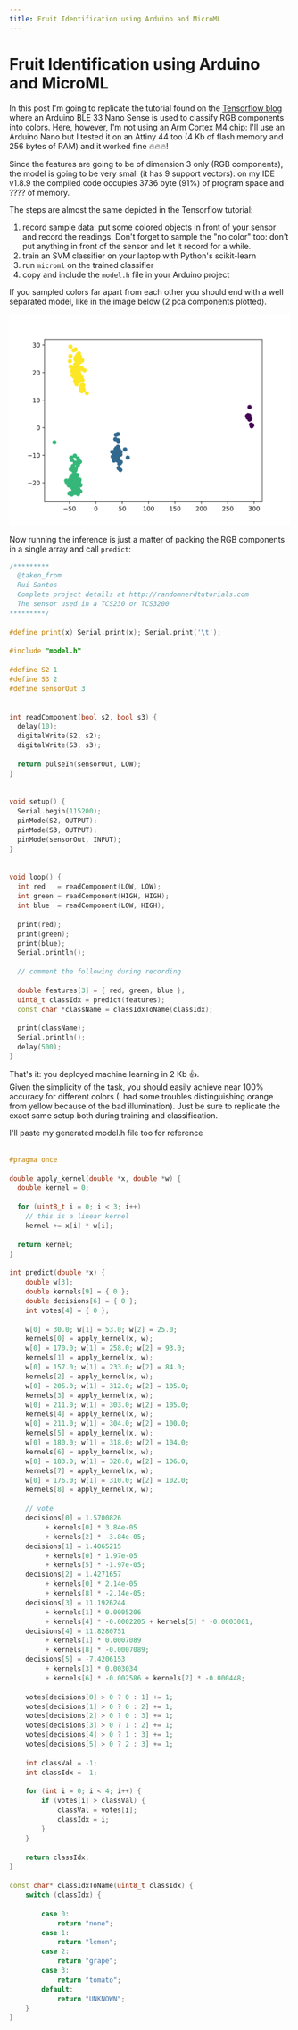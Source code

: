 ```yaml
---
title: Fruit Identification using Arduino and MicroML
---
```


# Fruit Identification using Arduino and MicroML

In this post I'm going to replicate the tutorial found on the [Tensorflow blog](https://blog.tensorflow.org/2019/11/fruit-identification-using-arduino-and-tensorflow.html)
where an Arduino BLE 33 Nano Sense is used to classify RGB components into colors. 
Here, however, I'm not using an Arm Cortex M4 chip: I'll use an Arduino Nano
but I tested it on an Attiny 44 too (4 Kb of flash memory and 256 bytes of RAM)
and it worked fine :fire::fire::fire:!

Since the features are going to be of dimension 3 only (RGB components), the
model is going to be very small (it has 9 support vectors): 
on my IDE v1.8.9 the compiled code
occupies 3736 byte (91%) of program space and ???? of memory.

The steps are almost the same depicted in the Tensorflow tutorial:

 1. record sample data: put some colored objects in front of your sensor
    and record the readings.
    Don't forget to sample the "no color" too: don't put anything in front
    of the sensor and let it record for a while.
 2. train an SVM classifier on your laptop with Python's scikit-learn
 3. run `microml` on the trained classifier
 4. copy and include the `model.h` file in your Arduino project

If you sampled colors far apart from each other you should end with a 
well separated model, like in the image below (2 pca components plotted).

![Plot of the 2 components from a PCA](./_fruit-identification-pca.svg)

Now running the inference is just a matter of packing the RGB components in
a single array and call `predict`:

```cpp
/*********
  @taken_from
  Rui Santos
  Complete project details at http://randomnerdtutorials.com
  The sensor used in a TCS230 or TCS3200
*********/

#define print(x) Serial.print(x); Serial.print('\t');

#include "model.h"

#define S2 1
#define S3 2
#define sensorOut 3


int readComponent(bool s2, bool s3) {
  delay(10);
  digitalWrite(S2, s2);
  digitalWrite(S3, s3);
  
  return pulseIn(sensorOut, LOW);
}


void setup() {
  Serial.begin(115200);
  pinMode(S2, OUTPUT);
  pinMode(S3, OUTPUT);
  pinMode(sensorOut, INPUT);
}


void loop() {
  int red   = readComponent(LOW, LOW);
  int green = readComponent(HIGH, HIGH);
  int blue  = readComponent(LOW, HIGH);

  print(red);
  print(green);
  print(blue);
  Serial.println();

  // comment the following during recording

  double features[3] = { red, green, blue };
  uint8_t classIdx = predict(features);
  const char *className = classIdxToName(classIdx);
  
  print(className);
  Serial.println();
  delay(500);
}
```

That's it: you deployed machine learning in 2 Kb :+1:. <br>
Given the simplicity of the task, you should easily achieve near 100% accuracy for
different colors (I had some troubles distinguishing orange from yellow
because of the bad illumination). 
Just be sure to replicate the exact same setup both during training and classification.

I'll paste my generated model.h file too for reference

```cpp

#pragma once

double apply_kernel(double *x, double *w) {
  double kernel = 0;

  for (uint8_t i = 0; i < 3; i++)
    // this is a linear kernel
    kernel += x[i] * w[i];

  return kernel;
}

int predict(double *x) {
    double w[3];
    double kernels[9] = { 0 };
    double decisions[6] = { 0 };
    int votes[4] = { 0 };

    w[0] = 30.0; w[1] = 53.0; w[2] = 25.0;
    kernels[0] = apply_kernel(x, w);
    w[0] = 170.0; w[1] = 258.0; w[2] = 93.0;
    kernels[1] = apply_kernel(x, w);
    w[0] = 157.0; w[1] = 233.0; w[2] = 84.0;
    kernels[2] = apply_kernel(x, w);
    w[0] = 205.0; w[1] = 312.0; w[2] = 105.0;
    kernels[3] = apply_kernel(x, w);
    w[0] = 211.0; w[1] = 303.0; w[2] = 105.0;
    kernels[4] = apply_kernel(x, w);
    w[0] = 211.0; w[1] = 304.0; w[2] = 100.0;
    kernels[5] = apply_kernel(x, w);
    w[0] = 180.0; w[1] = 318.0; w[2] = 104.0;
    kernels[6] = apply_kernel(x, w);
    w[0] = 183.0; w[1] = 328.0; w[2] = 106.0;
    kernels[7] = apply_kernel(x, w);
    w[0] = 176.0; w[1] = 310.0; w[2] = 102.0;
    kernels[8] = apply_kernel(x, w);

    // vote
    decisions[0] = 1.5700826
         + kernels[0] * 3.84e-05
         + kernels[2] * -3.84e-05;
    decisions[1] = 1.4065215
         + kernels[0] * 1.97e-05
         + kernels[5] * -1.97e-05;
    decisions[2] = 1.4271657
         + kernels[0] * 2.14e-05
         + kernels[8] * -2.14e-05;
    decisions[3] = 11.1926244
         + kernels[1] * 0.0005206
         + kernels[4] * -0.0002205 + kernels[5] * -0.0003001;
    decisions[4] = 11.8280751
         + kernels[1] * 0.0007089
         + kernels[8] * -0.0007089;
    decisions[5] = -7.4206153
         + kernels[3] * 0.003034
         + kernels[6] * -0.002586 + kernels[7] * -0.000448;

    votes[decisions[0] > 0 ? 0 : 1] += 1;
    votes[decisions[1] > 0 ? 0 : 2] += 1;
    votes[decisions[2] > 0 ? 0 : 3] += 1;
    votes[decisions[3] > 0 ? 1 : 2] += 1;
    votes[decisions[4] > 0 ? 1 : 3] += 1;
    votes[decisions[5] > 0 ? 2 : 3] += 1;

    int classVal = -1;
    int classIdx = -1;

    for (int i = 0; i < 4; i++) {
        if (votes[i] > classVal) {
            classVal = votes[i];
            classIdx = i;
        }
    }

    return classIdx;
}

const char* classIdxToName(uint8_t classIdx) {
    switch (classIdx) {

        case 0:
            return "none";
        case 1:
            return "lemon";
        case 2:
            return "grape";
        case 3:
            return "tomato";
        default:
            return "UNKNOWN";
    }
}
```